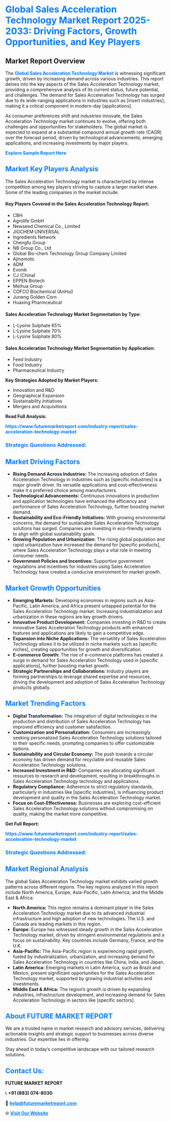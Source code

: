 <h1 style="color: #007BFF;">Global Sales Acceleration Technology Market Report 2025-2033: Driving Factors, Growth Opportunities, and Key Players</h1>

<section id="overview">
<h2>Market Report Overview</h2>
<p>The <a href="https://www.futuremarketreport.com/industry-report/sales-acceleration-technology-market" style="color: #007BFF; text-decoration: none;"><strong>Global Sales Acceleration Technology Market</strong></a> is witnessing significant growth, driven by increasing demand across various industries. This report delves into the key aspects of the Sales Acceleration Technology market, providing a comprehensive analysis of its current status, future potential, and challenges. The demand for Sales Acceleration Technology has surged due to its wide-ranging applications in industries such as [insert industries], making it a critical component in modern-day [applications].</p>
<p>As consumer preferences shift and industries innovate, the Sales Acceleration Technology market continues to evolve, offering both challenges and opportunities for stakeholders. The global market is expected to expand at a substantial compound annual growth rate (CAGR) over the forecast period, driven by technological advancements, emerging applications, and increasing investments by major players.</p>
</section>

<section id="overview">
<p><a href="https://www.futuremarketreport.com/request-sample/reportId=35311" style="color: #007BFF; text-decoration: none;"><strong>Explore Sample Report Here</strong></a></p>
</section>

<section id="key-players">
<h2 style="color: #007BFF;">Market Key Players Analysis</h2>
<p>The Sales Acceleration Technology market is characterized by intense competition among key players striving to capture a larger market share. Some of the leading companies in the market include:</p>
<h4>Key Players Covered in the Sales Acceleration Technology Report:</h4>
<ul><li>CBH</li><li>Agrolife GmbH</li><li>Newseed Chemical Co., Limited</li><li>JIGCHEM UNIVERSAL</li><li>Ingredients Network</li><li>Chengfu Group</li><li>NB Group Co., Ltd</li><li>Global Bio-chem Technology Group Company Limited</li><li>Ajinomoto</li><li>ADM</li><li>Evonik</li><li>CJ (China)</li><li>EPPEN Biotech</li><li>Meihua Group</li><li>COFCO Biochemical (AnHui)</li><li>Juneng Golden Corn</li><li>Huaxing Pharmceutical</li></ul>
<h4>Sales Acceleration Technology Market Segmentation by Type:</h4>
<ul><li>L-Lysine Sulphate 65%</li><li>L-Lysine Sulphate 70%</li><li>L-Lysine Sulphate 80%</li></ul>

<h4>Sales Acceleration Technology Market Segmentation by Application:</h4>
<ul><li>Feed Industry</li><li>Food Industry</li><li>Pharmaceutical Industry</li></ul>
<p><strong>Key Strategies Adopted by Market Players:</strong></p>
<ul>
<li>Innovation and R&D</li>
<li>Geographical Expansion</li>
<li>Sustainability Initiatives</li>
<li>Mergers and Acquisitions</li>
</ul>
</section>

<section>
<p><strong>Read Full Analysis: </strong></p><a href="https://www.futuremarketreport.com/industry-report/sales-acceleration-technology-market" style="color: #007BFF; text-decoration: none;"><strong>https://www.futuremarketreport.com/industry-report/sales-acceleration-technology-market</strong></a>
<h3 style="color: #007BFF;">Strategic Questions Addressed:</h3>
</section>

<section id="driving-factors">
<h2 style="color: #007BFF;">Market Driving Factors</h2>
<ul>
<li><strong>Rising Demand Across Industries:</strong> The increasing adoption of Sales Acceleration Technology in industries such as [specific industries] is a major growth driver. Its versatile applications and cost-effectiveness make it a preferred choice among manufacturers.</li>
<li><strong>Technological Advancements:</strong> Continuous innovations in production and application technologies have enhanced the efficiency and performance of Sales Acceleration Technology, further boosting market demand.</li>
<li><strong>Sustainability and Eco-Friendly Initiatives:</strong> With growing environmental concerns, the demand for sustainable Sales Acceleration Technology solutions has surged. Companies are investing in eco-friendly variants to align with global sustainability goals.</li>
<li><strong>Growing Population and Urbanization:</strong> The rising global population and rapid urbanization have increased the demand for [specific products], where Sales Acceleration Technology plays a vital role in meeting consumer needs.</li>
<li><strong>Government Policies and Incentives:</strong> Supportive government regulations and incentives for industries using Sales Acceleration Technology have created a conducive environment for market growth.</li>
</ul>
</section>

<section id="growth-opportunities">
<h2 style="color: #007BFF;">Market Growth Opportunities</h2>
<ul>
<li><strong>Emerging Markets:</strong> Developing economies in regions such as Asia-Pacific, Latin America, and Africa present untapped potential for the Sales Acceleration Technology market. Increasing industrialization and urbanization in these regions are key growth drivers.</li>
<li><strong>Innovative Product Development:</strong> Companies investing in R&D to create innovative Sales Acceleration Technology products with enhanced features and applications are likely to gain a competitive edge.</li>
<li><strong>Expansion into Niche Applications:</strong> The versatility of Sales Acceleration Technology allows it to be utilized in niche markets such as [specific niches], creating opportunities for growth and diversification.</li>
<li><strong>E-commerce Growth:</strong> The rise of e-commerce platforms has created a surge in demand for Sales Acceleration Technology used in [specific applications], further boosting market growth.</li>
<li><strong>Strategic Partnerships and Collaborations:</strong> Industry players are forming partnerships to leverage shared expertise and resources, driving the development and adoption of Sales Acceleration Technology products globally.</li>
</ul>
</section>

<section id="trending-factors">
<h2 style="color: #007BFF;">Market Trending Factors</h2>
<ul>
<li><strong>Digital Transformation:</strong> The integration of digital technologies in the production and distribution of Sales Acceleration Technology has improved efficiency and customer satisfaction.</li>
<li><strong>Customization and Personalization:</strong> Consumers are increasingly seeking personalized Sales Acceleration Technology solutions tailored to their specific needs, prompting companies to offer customizable options.</li>
<li><strong>Sustainability and Circular Economy:</strong> The push towards a circular economy has driven demand for recyclable and reusable Sales Acceleration Technology solutions.</li>
<li><strong>Increased Investment in R&D:</strong> Companies are allocating significant resources to research and development, resulting in breakthroughs in Sales Acceleration Technology technology and applications.</li>
<li><strong>Regulatory Compliance:</strong> Adherence to strict regulatory standards, particularly in industries like [specific industries], is influencing product development and quality in the Sales Acceleration Technology market.</li>
<li><strong>Focus on Cost-Effectiveness:</strong> Businesses are exploring cost-efficient Sales Acceleration Technology solutions without compromising on quality, making the market more competitive.</li>
</ul>
</section>

<section>
<p><strong>Get Full Report: </strong></p><a href="https://www.futuremarketreport.com/industry-report/sales-acceleration-technology-market" style="color: #007BFF; text-decoration: none;"><strong>https://www.futuremarketreport.com/industry-report/sales-acceleration-technology-market</strong></a>
<h3 style="color: #007BFF;">Strategic Questions Addressed:</h3>
</section>


<section id="regional-analysis">
<h2 style="color: #007BFF;">Market Regional Analysis</h2>
<p>The global Sales Acceleration Technology market exhibits varied growth patterns across different regions. The key regions analyzed in this report include North America, Europe, Asia-Pacific, Latin America, and the Middle East & Africa:</p>
<ul>
<li><strong>North America:</strong> This region remains a dominant player in the Sales Acceleration Technology market due to its advanced industrial infrastructure and high adoption of new technologies. The U.S. and Canada are leading markets in this region.</li>
<li><strong>Europe:</strong> Europe has witnessed steady growth in the Sales Acceleration Technology market, driven by stringent environmental regulations and a focus on sustainability. Key countries include Germany, France, and the U.K.</li>
<li><strong>Asia-Pacific:</strong> The Asia-Pacific region is experiencing rapid growth, fueled by industrialization, urbanization, and increasing demand for Sales Acceleration Technology in countries like China, India, and Japan.</li>
<li><strong>Latin America:</strong> Emerging markets in Latin America, such as Brazil and Mexico, present significant opportunities for the Sales Acceleration Technology market, supported by growing industrial activities and investments.</li>
<li><strong>Middle East & Africa:</strong> The region’s growth is driven by expanding industries, infrastructure development, and increasing demand for Sales Acceleration Technology in sectors like [specific sectors].</li>
</ul>
</section>

<footer>
<h2 style="color: #007BFF;">About FUTURE MARKET REPORT</h2>
<p>We are a trusted name in market research and advisory services, delivering actionable insights and strategic support to businesses across diverse industries. Our expertise lies in offering:</p>

<p>Stay ahead in today’s competitive landscape with our tailored research solutions.</p>

<h2 style="color: #007BFF;">Contact Us:</h2>
<p><strong>FUTURE MARKET REPORT</strong></p>
<p>📞 <strong>+91 (883) 074-8030</strong></p>
<p>📧 <strong><a href="mailto:help@futuremarketreport.com" style="color: #007BFF;">help@futuremarketreport.com</a></strong></p>
<p>🌐 <strong><a href="https://www.futuremarketreport.com/" style="color: #007BFF;">Visit Our Website</a></strong></p>
</footer>